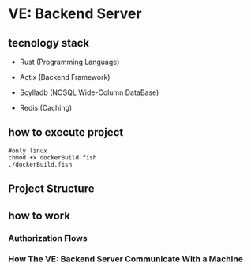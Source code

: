 # VE: Backend Server 

## tecnology stack

- Rust (Programming Language)

- Actix (Backend Framework)

- Scylladb (NOSQL Wide-Column DataBase)

- Redis (Caching)

## how to execute project
```fish
#only linux
chmod +x dockerBuild.fish
./dockerBuild.fish
```

## Project Structure

## how to work

### Authorization Flows

### How The VE: Backend Server Communicate With a Machine

